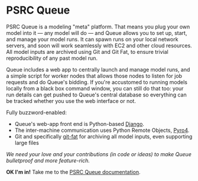 PSRC Queue
===============

PSRC Queue is a modeling "meta" platform. That means you plug your own model into it — any model will do — and Queue allows you to set up, start, and manage your model runs. It can spawn runs on your local network servers, and soon will work seamlessly with EC2 and other cloud resources. All model inputs are archived using Git and Git Fat, to ensure trivial reproducibility of any past model run. 

Queue includes a web app to centrally launch and manage model runs, and a simple script for worker nodes that allows those nodes to listen for job requests and do Queue's bidding. If you're accustomed to running models locally from a black box command window, you can still do that too: your run details can get pushed to Queue's central database so everything can be tracked whether you use the web interface or not.

Fully buzzword-enabled:
* Queue's web-app front end is Python-based [Django](https://www.djangoproject.com/). 
* The inter-machine communication uses Python Remote Objects, [Pyro4](https://pythonhosted.org/Pyro4/). 
* Git and specifically [git-fat](https://github.com/jedbrown/git-fat) for archiving all model inputs, even supporting large files

*We need your love and your contributions (in code or ideas) to make Queue bulletproof and more feature-rich.*

**OK I'm in!** Take me to the [PSRC Queue documentation](https://github.com/psrc/queue/wiki).

